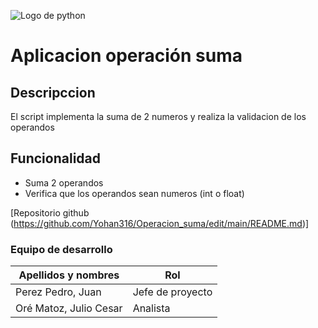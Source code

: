![Logo de python](https://github.com/user-attachments/assets/dcb4fb76-71e4-4acf-8b19-bac8570f8e04)

# Aplicacion operación suma
## Descripccion
El script implementa la suma de 2 numeros y realiza la validacion de los operandos 
## Funcionalidad
- Suma 2 operandos
- Verifica que los operandos sean numeros (int o float)

[Repositorio github (https://github.com/Yohan316/Operacion_suma/edit/main/README.md)]

### Equipo de desarrollo
| Apellidos y nombres | Rol |
| ------------------- | --- |
| Perez Pedro, Juan | Jefe de proyecto |
| Oré Matoz, Julio Cesar | Analista |



